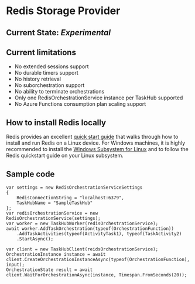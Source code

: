 # Redis Storage Provider

## Current State: *Experimental*

## Current limitations
- No extended sessions support
- No durable timers support
- No history retrieval
- No suborchestration support
- No ability to terminate orchestrations
- Only one RedisOrchestrationService instance per TaskHub supported
- No Azure Functions consumption plan scaling support

## How to install Redis locally

Redis provides an excellent [quick start guide](https://redis.io/topics/quickstart) that walks through how to install and run Redis on a Linux device. For Windows machines, it is highly recommended to install the [Windows Subsystem for Linux](https://docs.microsoft.com/en-us/windows/wsl/faq) and to follow the Redis quickstart guide on your Linux subsystem.

## Sample code
```
var settings = new RedisOrchestrationServiceSettings
{
    RedisConnectionString = "localhost:6379",
    TaskHubName = "SampleTaskHub"
};
var redisOrchestrationService = new RedisOrchestrationService(settings);
var worker = new TaskHubWorker(redisOrchestrationService);
await worker.AddTaskOrchestration(typeof(OrchestrationFunction))
    .AddTaskActivities(typeof(ActivityTask1), typeof(TaskActivity2)
    .StartAsync();
    
var client = new TaskHubClient(reidsOrchestrationService);
OrchestrationInstance instance = await client.CreateOrchestrationInstanceAsync(typeof(OrchestrationFunction), input);
OrchestrationState result = await client.WaitForOrchestrationAsync(instance, Timespan.FromSeconds(20));
```
